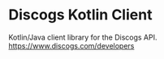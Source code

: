 # Discogs Kotlin Client

Kotlin/Java client library for the Discogs API.  
https://www.discogs.com/developers
